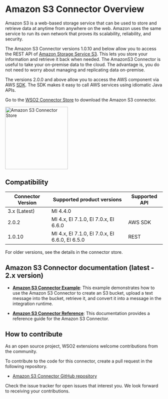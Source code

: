 # Amazon S3 Connector Overview

Amazon S3 is a web-based storage service that can be used to store and retrieve data at anytime from anywhere on the web. Amazon uses the same service to run its own network that proves its scalability, reliability, and security.

The Amazon S3 Connector versions 1.0.10 and below allow you to access the REST API of [Amazon Storage Service S3](https://docs.aws.amazon.com/AmazonS3/latest/API/Welcome.html). This lets you store your information and retrieve it back when needed. The AmazonS3 Connector is useful to take your on-premise data to the cloud. The advantage is, you do not need to worry about managing and replicating data on-premise.

The versions 2.0.0 and above allow you to access the AWS component via AWS [SDK](https://aws.amazon.com/sdk-for-java/). The SDK makes it easy to call AWS services using idiomatic Java APIs.

Go to the <a target="_blank" href="https://store.wso2.com/connector/esb-connector-amazons3">WSO2 Connector Store</a> to download the Amazon S3 connector.

<img src="{{base_path}}/assets/img/integrate/connectors/amazon-s3-store.png" title="Amazon S3 Connector Store" width="200" alt="Amazon S3 Connector Store"/>

## Compatibility

| Connector Version | Supported product versions | Supported API |
| ------------- |-------------|-------------|
| 3.x (Latest)      | MI 4.4.0 |
| 2.0.2    | MI 4.x, EI 7.1.0, EI 7.0.x, EI 6.6.0 | AWS SDK |
| 1.0.10    | MI 4.x, EI 7.1.0, EI 7.0.x, EI 6.6.0, EI 6.5.0 | REST |

For older versions, see the details in the connector store.

## Amazon S3 Connector documentation (latest - 2.x version)

* **[Amazon S3 Connector Example]({{base_path}}/reference/connectors/amazons3-connector/3.x/amazons3-connector-example/)**: This example demonstrates how to use the Amazon S3 Connector to create an S3 bucket, upload a text message into the bucket, retrieve it, and convert it into a message in the integration runtime. 

* **[Amazon S3 Connector Reference]({{base_path}}/reference/connectors/amazons3-connector/3.x/amazons3-connector-reference/)**: This documentation provides a reference guide for the Amazon S3 Connector.

## How to contribute

As an open source project, WSO2 extensions welcome contributions from the community. 

To contribute to the code for this connector, create a pull request in the following repository. 

* [Amazon S3 Connector GitHub repository](https://github.com/wso2-extensions/esb-connector-amazons3)

Check the issue tracker for open issues that interest you. We look forward to receiving your contributions.

